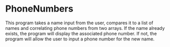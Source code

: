 # PhoneNumbers
This program takes a name input from the user, compares it to a list of names and correlating phone numbers from two arrays. If the name already exists, the program will display the associated phone number. If not, the program will allow the user to input a phone number for the new name.
